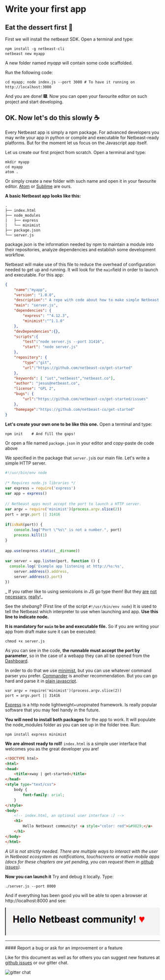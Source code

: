 # Write your first app
## Eat the dessert first :cake:
First we will install the netbeast SDK. Open a terminal and type:
```
npm install -g netbeast-cli
netbeast new myapp
```

A new folder named _myapp_ will contain some code scaffolded.

Run the following code:
```
cd myapp; node index.js --port 3000 # To have it running on http://localhost:3000
```

And you are done! :fireworks:. Now you can open your favourite editor on such project and start developing.

## OK. Now let's do this slowly :coffee:
Every Netbeast app is simply a npm package. For advanced developers you may write your app in python or compile and executable for Netbeast-ready platforms. But for the moment let us focus on the Javascript app itself.

Let us create our first project from scratch. Open a terminal and type:
```
mkdir myapp
cd myapp
atom .
```
Or simply create a new folder with such name and open it in your favourite editor. [Atom](https://atom.io/) or [Sublime](http://www.sublimetext.com/) are ours.

**A basic Netbeast app looks like this:**
```
.
├── index.html
├── node_modules
│   ├── express
│   └── minimist
├── package.json
└── server.js

```
package.json is the information needed by npm to maintain a module into their repositories, analyze dependencies and establish some development workflow.

Netbeast will make use of this file to reduce the overhead of configuration needed to get up and running. It will look for the `main`field in order to launch and executable. For this app:
```json
{
    "name":"myapp",
    "version": "1.0.0",
    "description":" A repo with code about how to make simple Netbeast apps.",
    "main": "server.js",
    "dependencies": {
        "express": "^4.12.3", 
        "minimist":"^1.1.0"
    }, 
    "devDependencies":{},
    "scripts":{ 
        "test":"node server.js --port 31416",
        "start": "node server.js"
    },
    "repository": { 
        "type":"git", 
        "url":"https://github.com/netbeast-co/get-started"
    },
    "keywords": [ "iot","netbeast","netbeast.co"],
    "author": "jesus@netbeast.co",
    "license": "GPL 2",
    "bugs": {
        "url":"https://github.com/netbeast-co/get-started/issues"
    },
    "homepage":"https://github.com/netbeast-co/get-started"
}

```

**Let's create your own one to be like this one.** Open a terminal and type:
```
npm init    # And fill the gaps!
```
Or open a file named `package.json` in your editor and copy-paste de code above

We specified in the package that `server.js`is our main file. Let's write a simple HTTP server.

```javascript
#!/usr/bin/env node

/* Requires node.js libraries */
var express = require('express')
var app = express()

// Netbeast apps must accept the port to launch a HTTP server.
var argv = require('minimist')(process.argv.slice(2))
port = argv.port || 31416

if(isNaN(port)) {
	console.log("Port \"%s\" is not a number.", port)
	process.kill(1)
}

app.use(express.static(__dirname))

var server = app.listen(port, function () {
  console.log('Example app listening at http://%s:%s', 
  	server.address().address,
  	server.address().port)
})
```

_ If you rather like to using semicolons in JS go type them! But they [are](https://github.com/feross/standard) [not](http://blog.izs.me/post/2353458699/an-open-letter-to-javascript-leaders-regarding) [necessary](http://inimino.org/~inimino/blog/javascript_semicolons), [really](https://www.youtube.com/watch?v=gsfbh17Ax9I)!_

See the _shebang_? (First line of the script `#!/usr/bin/env node`) It is used to tell the Netbeast which interpreter to use when launching and app. **Use this line to indicate node.**

**It is mandatory for `main` to be and executable file.** So if you are writing your app from draft make sure it can be executed:
```
chmod +x server.js
```
As you can see in the code, **the runnable must accept the port by parameter**, so in the case of a webapp they can all be opened from the [Dashboard](https://github.com/netbeast/dashboard).

In order to do that we use [minimist](https://www.npmjs.com/package/minimist), but you can use whatever command parser you prefer. [Commander](https://www.npmjs.com/package/commander) is another recommendation. But you can go hard and parse it in [plain javascript](https://docs.nodejitsu.com/articles/command-line/how-to-parse-command-line-arguments).
```
var argv = require('minimist')(process.argv.slice(2))
port = argv.port || 31416
```

[Express](http://expressjs.com/) is a http node lightweight+unopinated framework. Is really popular software that you may feel handy in the future.

**You will need to install both packages** for the app to work. It will populate the node_modules folder as you can see up in the folder tree. Run:
```
npm install express minimist
```

**We are almost ready to roll!**
`index.html` is a simple user interface that welcomes you as the great developer you are!

```html
<!DOCTYPE html>
<html>
<head>
	<title>xway | get-started</title>
</head>
<style type="text/css">
	body {
		font-family: arial;
	}
</style>
<body>
	<!-- index.html, an optional user interface :] -->
	<h1>
		Hello Netbeast community! <a style="color: red">&#9829;</a>
	</h1>
</body>
</html>
```

_A UI is not strictly needed. There are multiple ways to interact with the user in Netbeast ecosystem as notifications, touchscreens or native mobile apps (docs for these chapters are yet pending, you can request them in [github issues](https://github.com/netbeast/dashboard/issues))._

**Now you can launch it**
Try and debug it locally. Type:
```
./server.js --port 8000
```
And if everything has been good you will be able to open a browser at http://localhost:8000 and see:

![hello netbeast community](../../img/hello_netbeast_community.png)


<hr>
#### Report a bug or ask for an improvement or a feature

Like for this document as well as for others you can suggest new features at [github issues](https://github.com/netbeast/dashboard/issues) or our gitter chat.

![gitter chat](https://badges.gitter.im/Join%20Chat.svg)